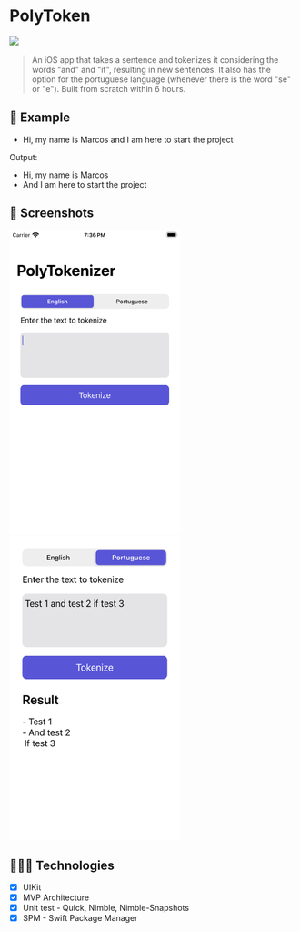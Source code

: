 # PolyToken

<img src="https://img.shields.io/badge/Swift-FA7343?style=for-the-badge&logo=swift&logoColor=white">

> An iOS app that takes a sentence and tokenizes it considering the words "and" and "if", resulting in new sentences. It also has the option for the portuguese language (whenever there is the word "se" or "e"). Built from scratch within 6 hours.

## 📝 Example
- Hi, my name is Marcos and I am here to start the project

Output:
- Hi, my name is Marcos
- And I am here to start the project

## 📱 Screenshots

<img width="300" src="https://github.com/marcos1262/poly-token/blob/main/screenshot.png">        <img width="300" src="https://github.com/marcos1262/poly-token/blob/main/PolyTokenTests/ReferenceImages/TokenizerViewTests/_show__when_there_is_result__has_valid_snapshot%402x.png">

## 👩🏾‍💻 Technologies
- [x] UIKit
- [x] MVP Architecture
- [x] Unit test - Quick, Nimble, Nimble-Snapshots
- [x] SPM - Swift Package Manager

